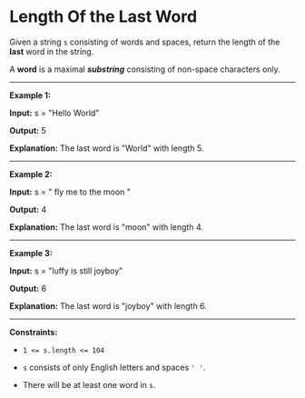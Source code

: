 # Length Of the Last Word

Given a string `s` consisting of words and spaces, return the length of the **last** word in the string.

A **word** is a maximal ***substring*** consisting of non-space characters only.

---

**Example 1:**

**Input:** s = "Hello World"

**Output:** 5

**Explanation:** The last word is "World" with length 5.

---
**Example 2:**

**Input:** s = "   fly me   to   the moon  "

**Output:** 4

**Explanation:** The last word is "moon" with length 4.

---
**Example 3:**

**Input:** s = "luffy is still joyboy"

**Output:** 6

**Explanation:** The last word is "joyboy" with length 6.

---
**Constraints:**

* `1 <= s.length <= 104`

* `s` consists of only English letters and spaces `' '`.

* There will be at least one word in `s`.